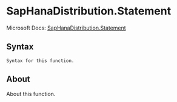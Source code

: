---
---

# SapHanaDistribution.Statement

Microsoft Docs: [SapHanaDistribution.Statement](https://docs.microsoft.com/en-us/powerquery-m/saphanadistribution-statement)

## Syntax

```powerquery-m
Syntax for this function.
```

## About

About this function.

